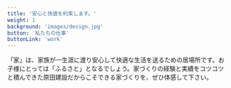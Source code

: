 ```yaml
---
title: '安心と快適を約束します。'
weight: 1
background: 'images/design.jpg'
button: '私たちの仕事'
buttonLink: 'work'
---
```


「家」は、家族が一生涯に渡り安心して快適な生活を送るための居場所です。お子様にとっては「ふるさと」となるでしょう。家づくりの経験と実績をコツコツと積んできた原田建設だからこそできる家づくりを、ぜひ体感して下さい。